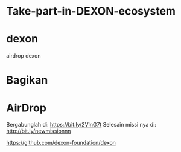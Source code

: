 # Take-part-in-DEXON-ecosystem
# dexon 
airdrop  dexon
# Bagikan
# AirDrop
Bergabunglah di: https://bit.ly/2VlnG7t
Selesain missi nya di: http://bit.ly/newmissionnn

https://github.com/dexon-foundation/dexon
